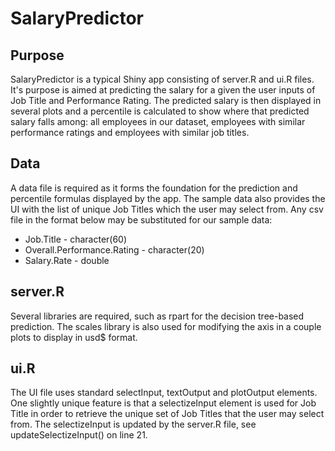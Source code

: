 # SalaryPredictor

## Purpose
SalaryPredictor is a typical Shiny app consisting of server.R and ui.R files. It's purpose is aimed at predicting the salary for a given the user inputs of Job Title and Performance Rating. The predicted salary is then displayed in several plots and a percentile is calculated to show where that predicted salary falls among: all employees in our dataset, employees with similar performance ratings and employees with similar job titles.

## Data 
A data file is required as it forms the foundation for the prediction and percentile formulas displayed by the app. The sample data also provides the UI with the list of unique Job Titles which the user may select from. Any csv file in the format below may be substituted for our sample data:

- Job.Title - character(60)
- Overall.Performance.Rating - character(20)
- Salary.Rate - double


## server.R 
Several libraries are required, such as rpart for the decision tree-based prediction. The scales library is also used for modifying the axis in a couple plots to display in usd$ format.

## ui.R
The UI file uses standard selectInput, textOutput and plotOutput elements. One slightly unique feature is that a selectizeInput element is used for Job Title in order to retrieve the unique set of Job Titles that the user may select from. The selectizeInput is updated by the server.R file, see updateSelectizeInput() on line 21.

